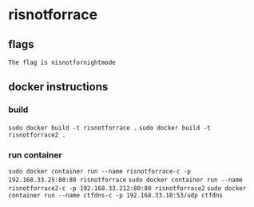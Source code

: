 # risnotforrace
## flags
`The flag is nisnotfornightmode`
## docker instructions
### build
`sudo docker build -t risnotforrace .`
`sudo docker build -t risnotforrace2 .`
### run container
`sudo docker container run --name risnotforrace-c -p 192.168.33.25:80:80 risnotforrace`
`sudo docker container run --name risnotforrace2-c -p 192.168.33.212:80:80 risnotforrace2`
`sudo docker container run --name ctfdns-c -p 192.168.33.10:53/udp ctfdns`
